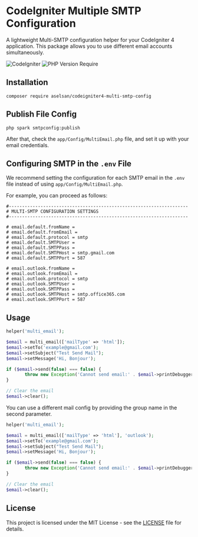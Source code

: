 # CodeIgniter Multiple SMTP Configuration

A lightweight Multi-SMTP configuration helper for your CodeIgniter 4 application. This package allows you to use different email accounts simultaneously.

![CodeIgniter](https://img.shields.io/badge/CodeIgniter-%5E4.4.8-blue)
![PHP Version Require](https://img.shields.io/badge/PHP-%5E8.0-blue)

## Installation

```
composer require aselsan/codeigniter4-multi-smtp-config
```

## Publish File Config

```
php spark smtpconfig:publish
```

After that, check the `app/Config/MultiEmail.php` file, and set it up with your email credentials.

## Configuring SMTP in the `.env` File

We recommend setting the configuration for each SMTP email in the `.env` file instead of using `app/Config/MultiEmail.php`.

For example, you can proceed as follows:

```
#--------------------------------------------------------------------
# MULTI-SMTP CONFIGURATION SETTINGS
#--------------------------------------------------------------------

# email.default.fromName =
# email.default.fromEmail =
# email.default.protocol = smtp
# email.default.SMTPUser =
# email.default.SMTPPass =
# email.default.SMTPHost = smtp.gmail.com
# email.default.SMTPPort = 587

# email.outlook.fromName =
# email.outlook.fromEmail =
# email.outlook.protocol = smtp
# email.outlook.SMTPUser =
# email.outlook.SMTPPass =
# email.outlook.SMTPHost = smtp.office365.com
# email.outlook.SMTPPort = 587
```

## Usage

```php
helper('multi_email');

$email = multi_email(['mailType' => 'html']);
$email->setTo('example@gmail.com');
$email->setSubject("Test Send Mail");
$email->setMessage('Hi, Bonjour');

if ($email->send(false) === false) {
       throw new Exception('Cannot send email:' . $email->printDebugger(['headers']));
}

// Clear the email
$email->clear();
```

You can use a different mail config by providing the group name in the second parameter.

```php
helper('multi_email');

$email = multi_email(['mailType' => 'html'], 'outlook');
$email->setTo('example@gmail.com');
$email->setSubject("Test Send Mail");
$email->setMessage('Hi, Bonjour');

if ($email->send(false) === false) {
       throw new Exception('Cannot send email:' . $email->printDebugger(['headers']));
}

// Clear the email
$email->clear();
```

## License

This project is licensed under the MIT License - see the [LICENSE](/LICENSE) file for details.
